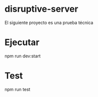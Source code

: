 # disruptive-server

El siguiente proyecto es una prueba técnica

# Ejecutar

npm run dev:start

# Test
npm run test


